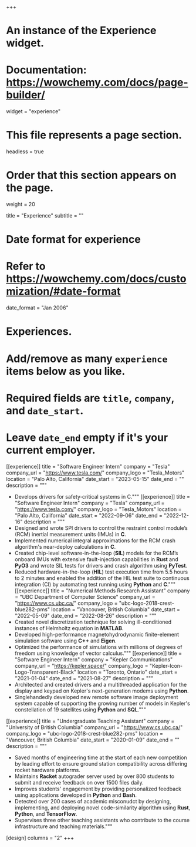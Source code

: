 +++
# An instance of the Experience widget.
# Documentation: https://wowchemy.com/docs/page-builder/
widget = "experience"

# This file represents a page section.
headless = true

# Order that this section appears on the page.
weight = 20

title = "Experience"
subtitle = ""

# Date format for experience
#   Refer to https://wowchemy.com/docs/customization/#date-format
date_format = "Jan 2006"

# Experiences.
#   Add/remove as many `experience` items below as you like.
#   Required fields are `title`, `company`, and `date_start`.
#   Leave `date_end` empty if it's your current employer.
[[experience]]
title = "Software Engineer Intern"
company = "Tesla"
company_url = "https://www.tesla.com/"
company_logo = "Tesla_Motors"
location = "Palo Alto, California"
date_start = "2023-05-15"
date_end = ""
description = """
  * Develops drivers for safety‑critical systems in C."""
[[experience]]
title = "Software Engineer Intern"
company = "Tesla"
company_url = "https://www.tesla.com/"
company_logo = "Tesla_Motors"
location = "Palo Alto, California"
date_start = "2022-09-06"
date_end = "2022-12-16"
description = """
  * Designed and wrote SPI drivers to control the restraint control module’s (RCM) inertial measurement units (IMUs) in **C**.
  * Implemented numerical integral approximations for the RCM crash algorithm's near-deploy calculations in **C**.
  * Created chip-level software-in-the-loop (**SIL**) models for the RCM’s onboard IMUs with extensive fault-injection capabilities in **Rust** and **PyO3** and wrote SIL tests for drivers and crash algorithm using **PyTest**.
  * Reduced hardware-in-the-loop (**HIL**) test execution time from 5.5 hours to 2 minutes and enabled the addition of the HIL test suite to continuous integration (CI) by automating test running using **Python** and **C**."""
[[experience]]
title = "Numerical Methods Research Assistant"
company = "UBC Department of Computer Science"
company_url = "https://www.cs.ubc.ca/"
company_logo = "ubc-logo-2018-crest-blue282-pms"
location = "Vancouver, British Columbia"
date_start = "2022-05-09"
date_end = "2022-08-26"
description = """
  * Created novel discretization technique for solving ill-conditioned instances of Helmholtz equation in **MATLAB**.
  * Developed high-performance magnetohydrodynamic finite-element simulation software using **C++** and **Eigen**.
  * Optimized the performance of simulations with millions of degrees of freedom using knowledge of vector calculus."""
[[experience]]
title = "Software Engineer Intern"
company = "Kepler Communications"
company_url = "https://kepler.space/"
company_logo = "Kepler-Icon-Logo-Transparent-Black"
location = "Toronto, Ontario"
date_start = "2021-01-04"
date_end = "2021-08-27"
description = """
  * Architected and created drivers and a multithreaded application for the display and keypad on Kepler's next-generation modems using **Python**.
  * Singlehandedly developed new remote software image deployment system capable of supporting the growing number of models in Kepler's constellation of 19 satellites using **Python** and **SQL**."""

[[experience]]
title = "Undergraduate Teaching Assistant"
company = "University of British Columbia"
company_url = "https://www.cs.ubc.ca/"
company_logo = "ubc-logo-2018-crest-blue282-pms"
location = "Vancouver, British Columbia"
date_start = "2020-01-09"
date_end = ""
description = """
  * Saved months of engineering time at the start of each new competition by leading effort to ensure ground station compatibility across differing rocket hardware platforms.
  * Maintains **Racket** autograder server used by over 800 students to submit and receive feedback on over 1500 files daily.
  * Improves students' engagement by providing personalized feedback using applications developed in **Python** and **Bash**.
  * Detected over 200 cases of academic misconudct by designing, implementing, and deploying novel code-similarity algorithm using **Rust**, **Python**, and **TensorFlow**.
  * Supervises three other teaching assistants who contribute to the course infrastructure and teaching materials."""

[design]
columns = "2"
+++
